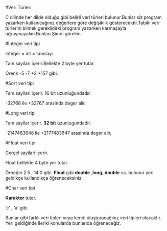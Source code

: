 #Veri Türleri

C dilinde her dilde olduğu gibi belirli veri türleri bulunur.Bunlar siz program yazarken kullanıcağınız değerlere göre değişiklik gösterecektir.Tabiki veri türlerini bilmek gereklidirki program yazarken karmaşayla uğraşmayalım.Bunları Şimdi görelim.

#İnteger veri tipi

Integer = int = tamsayı

Tam sayıları içerir.Bellekte 2 byte yer tutar.

Örenk -5 -7 +2 +157 gibi.

#Sort veri tipi

Tam sayilari içerir. 16 bit uzunluğundadır.

-32768 ile +32767 arasinda deger alir.

#Long veri tipi

Tam sayilar içerir. **32 bit** uzunlugundadir.

-2147483648 ile +2177483647 arasinda deger alir,

#Float veri tipi

Gerçel sayilari içerir.

Float bellekte 4 byte yer tutar.

Örneğin 2.5 , 14.0 gibi. **Float** gibi **double** ,**long**, **double** vs. bulunur yeri geldikçe kullandıkça öğreneceksiniz.

#Char veri tipi

**Karakter** tutar.

‘c’ , ‘a’ gibi.

 
Bunlar gibi farklı veri tipleri veya kendi oluşturacağınız veri tipleri olacaktır. Yeri geldiğinde ileriki konularda bunlarıda öğreneceğiz.